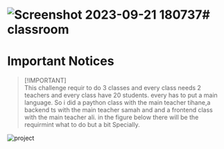 # ![Screenshot 2023-09-21 180737](https://github.com/ibrahim12121233/classroom/assets/136247208/045ce19a-0f6b-4595-83ce-ba0708c3ab90)# classroom

# Important Notices <!-- omit in toc -->

> [!IMPORTANT]\
This challenge requir to do 3 classes and every class needs 2 teachers and every class have 20 students. every has to put a main language. So i did a paython class with the main teacher tihane,a backend ts with the main teacher samah and and a frontend class with the main teacher ali.
> in the figure below there will be the requirmint what to do but a bit Specially.

![project](https://github.com/ibrahim12121233/classroom/assets/136247208/c704df77-97be-4a9f-9047-2a240bdbb13a)
